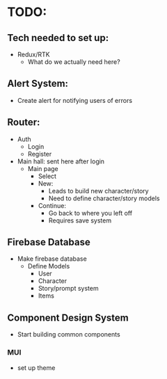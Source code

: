 # TODO:

## Tech needed to set up:

- Redux/RTK
  - What do we actually need here?

## Alert System:

- Create alert for notifying users of errors

## Router:

- Auth
  - Login
  - Register
- Main hall: sent here after login
  - Main page
    - Select
    - New:
      - Leads to build new character/story
      - Need to define character/story models
    - Continue:
      - Go back to where you left off
      - Requires save system

## Firebase Database
- Make firebase database
  - Define Models
    - User
    - Character
    - Story/prompt system
    - Items

## Component Design System
- Start building common components
### MUI
- set up theme
